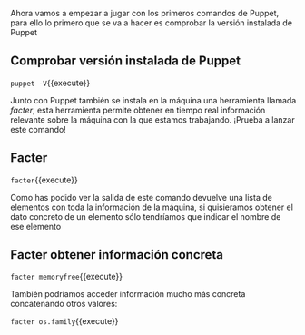 Ahora vamos a empezar a jugar con los primeros comandos de Puppet, para ello lo primero que se va a hacer es comprobar la versión instalada de Puppet

## Comprobar versión instalada de Puppet

`puppet -V`{{execute}}

Junto con Puppet también se instala en la máquina una herramienta llamada _facter_, esta herramienta permite obtener en tiempo real información relevante sobre la máquina con la que estamos trabajando. ¡Prueba a lanzar este comando!

## Facter

`facter`{{execute}}

Como has podido ver la salida de este comando devuelve una lista de elementos con toda la información de la máquina, si quisieramos obtener el dato concreto de un elemento sólo tendríamos que indicar el nombre de ese elemento

## Facter obtener información concreta

`facter memoryfree`{{execute}}

También podríamos acceder información mucho más concreta concatenando otros valores:

`facter os.family`{{execute}}
